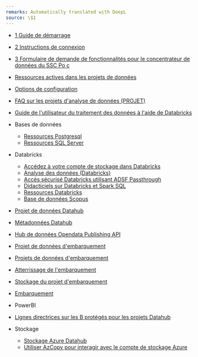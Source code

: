 ```yaml
---
remarks: Automatically translated with DeepL
source: \$1
---
```


- [1 Guide de démarrage](/fr/UserGuide/1-Guide-de-démarrage.md)
- [2 Instructions de connexion](/fr/UserGuide/2-Instructions-de-connexion.md)
- [3 Formulaire de demande de fonctionnalités pour le concentrateur de données du SSC Po c](/fr/UserGuide/3-Formulaire-de-demande-de-fonctionnalités-pour-le-SSC-DataHub-PoC.md)
- [Ressources actives dans les projets de données](/fr/UserGuide/Ressources-actives-dans-les-projets-de-données.md)
- [Options de configuration](/fr/UserGuide/Options-de-configuration.md)
- [FAQ sur les projets d'analyse de données (PROJET)](/fr/UserGuide/FAQ-sur-les-projets-d'analyse-de-données-PROJET.md)
- [Guide de l'utilisateur du traitement des données à l'aide de Databricks](/fr/UserGuide/Guide-de-l'utilisateur-du-traitement-des-données-à-l'aide-de-Databricks.md)
- Bases de données

  - [Ressources Postgresql](/fr/UserGuide/Databases/Ressources-Postgresql.md)
  - [Ressources SQL Server](/fr/UserGuide/Databases/Ressources-SQL-Server.md)

- Databricks

  - [Accédez à votre compte de stockage dans Databricks](/fr/UserGuide/Databricks/Accédez-à-votre-compte-de-stockage-dans-Databricks.md)
  - [Analyse des données (Databricks)](/fr/UserGuide/Databricks/Analytique-des-données-Databricks.md)
  - [Accès sécurisé Databricks utilisant ADSF Passthrough](/fr/UserGuide/Databricks/Accès-sécurisé-Databricks-utilisant-ADSF-Passthrough.md)
  - [Didacticiels sur Databricks et Spark SQL](/fr/UserGuide/Databricks/Didacticiels-sur-Databricks-et-Spark-SQL.md)
  - [Ressources Databricks](/fr/UserGuide/Databricks/Ressources-Databricks.md)
  - [Base de données Scopus](/fr/UserGuide/Databricks/Base-de-données-Scopus.md)

- [Projet de données Datahub](/fr/UserGuide/Projet-de-données-Datahub.md)
- [Métadonnées Datahub](/fr/UserGuide/Métadonnées-Datahub.md)
- [Hub de données Opendata Publishing API](/fr/UserGuide/DataHub-Opendata-Publishing-API.md)
- [Projet de données d'embarquement](/fr/UserGuide/Projet-de-données-d'embarquement.md)
- [Projets de données d'embarquement](/fr/UserGuide/Projets-de-données-d'embarquement.md)
- [Atterrissage de l'embarquement](/fr/UserGuide/Atterrissage-de-l'embarquement.md)
- [Stockage du projet d'embarquement](/fr/UserGuide/Stockage-du-projet-d'embarquement.md)
- [Embarquement](/fr/UserGuide/Embarquement.md)
- PowerBI
- [Lignes directrices sur les B protégés pour les projets Datahub](/fr/UserGuide/Lignes-directrices-sur-les-B-protégés-pour-les-projets-Datahub.md)
- Stockage

  - [Stockage Azure Datahub](/fr/Storage/Datahub-AzureStorage.md)
  - [Utiliser AzCopy pour interagir avec le compte de stockage Azure](/fr/Storage/Utiliser-AzCopy-pour-interagir-avec-le-compte-de-stockage-Azure.md)


